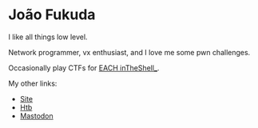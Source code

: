# João Fukuda

I like all things low level.

Network programmer, vx enthusiast, and I love me some pwn challenges.

Occasionally play CTFs for [EACH inTheShell_](https://intheshell.page).

My other links:
* <a href="https://fukuda.sh">Site</a>
* <a href="https://app.hackthebox.com/profile/336423">Htb</a>
* <a rel="me" href="https://hachyderm.io/@fnknda">Mastodon</a>
